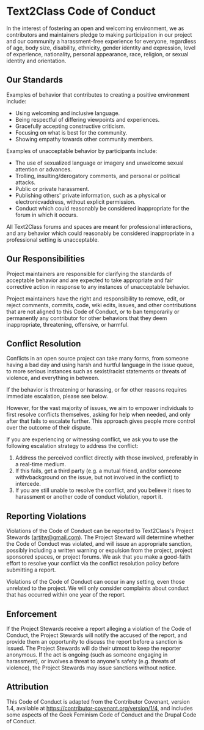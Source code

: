 # Text2Class Code of Conduct

In the interest of fostering an open and welcoming environment, we as contributors and maintainers pledge to making participation in our project and our community a harassment-free experience for everyone, regardless of age, body size, disability, ethnicity, gender identity and expression, level of experience, nationality, personal appearance, race, religion, or sexual identity and orientation.


## Our Standards

Examples of behavior that contributes to creating a positive environment include:

*   Using welcoming and inclusive language.
*   Being respectful of differing viewpoints and experiences.
*   Gracefully accepting constructive criticism.
*   Focusing on what is best for the community.
*   Showing empathy towards other community members.

Examples of unacceptable behavior by participants include:

*   The use of sexualized language or imagery and unwelcome sexual attention or advances.
*   Trolling, insulting/derogatory comments, and personal or political attacks.
*   Public or private harassment.
*   Publishing others' private information, such as a physical or electronicvaddress, without explicit permission.
*   Conduct which could reasonably be considered inappropriate for the forum in which it occurs.

All Text2Class forums and spaces are meant for professional interactions, and any behavior which could reasonably be considered inappropriate in a professional setting is unacceptable.


## Our Responsibilities

Project maintainers are responsible for clarifying the standards of acceptable behavior and are expected to take appropriate and fair corrective action in response to any instances of unacceptable behavior.

Project maintainers have the right and responsibility to remove, edit, or reject comments, commits, code, wiki edits, issues, and other contributions that are not aligned to this Code of Conduct, or to ban temporarily or permanently any contributor for other behaviors that they deem inappropriate, threatening, offensive, or harmful.


## Conflict Resolution

Conflicts in an open source project can take many forms, from someone having a bad day and using harsh and hurtful language in the issue queue, to more serious instances such as sexist/racist statements or threats of violence, and everything in between.

If the behavior is threatening or harassing, or for other reasons requires immediate escalation, please see below.

However, for the vast majority of issues, we aim to empower individuals to first resolve conflicts themselves, asking for help when needed, and only after that fails to escalate further. This approach gives people more control over the outcome of their dispute. 

If you are experiencing or witnessing conflict, we ask you to use the following escalation strategy to address the conflict:

1.  Address the perceived conflict directly with those involved, preferably in a real-time medium.
2.  If this fails, get a third party (e.g. a mutual friend, and/or someone withvbackground on the issue, but not involved in the conflict) to intercede.
3.  If you are still unable to resolve the conflict, and you believe it rises to harassment or another code of conduct violation, report it.

## Reporting Violations

Violations of the Code of Conduct can be reported to Text2Class's Project Stewards (artitw@gmail.com). The Project Steward will determine whether the Code of Conduct was violated, and will issue an appropriate sanction, possibly including a written warning or expulsion from the project, project sponsored spaces, or project forums. We ask that you make a good-faith effort to resolve your conflict via the conflict resolution policy before submitting a report.

Violations of the Code of Conduct can occur in any setting, even those unrelated to the project. We will only consider complaints about conduct that has occurred within one year of the report.


## Enforcement

If the Project Stewards receive a report alleging a violation of the Code of Conduct, the Project Stewards will notify the accused of the report, and provide them an opportunity to discuss the report before a sanction is issued. The Project Stewards will do their utmost to keep the reporter anonymous. If the act is ongoing (such as someone engaging in harassment), or involves a threat to anyone's safety (e.g. threats of violence), the Project Stewards may issue sanctions without notice.


## Attribution

This Code of Conduct is adapted from the Contributor Covenant, version 1.4, available at https://contributor-covenant.org/version/1/4, and includes some aspects of the Geek Feminism Code of Conduct and the Drupal Code of Conduct.
